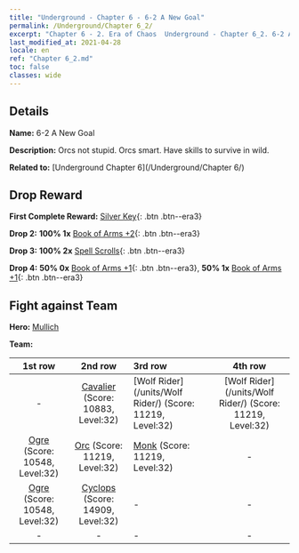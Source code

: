 ```yaml
---
title: "Underground - Chapter 6 - 6-2 A New Goal"
permalink: /Underground/Chapter 6_2/
excerpt: "Chapter 6 - 2. Era of Chaos  Underground - Chapter 6_2. 6-2 A New Goal"
last_modified_at: 2021-04-28
locale: en
ref: "Chapter 6_2.md"
toc: false
classes: wide
---
```


## Details

 **Name:** 6-2 A New Goal

 **Description:** Orcs not stupid. Orcs smart. Have skills to survive in wild.

 **Related to:** [Underground Chapter 6](/Underground/Chapter 6/)

## Drop Reward

 **First Complete Reward:** [Silver Key](/Items/con_693/){: .btn .btn--era3}

 **Drop 2:** **100% 1x** [Book of Arms +2](/Items/mat_32/){: .btn .btn--era3}

 **Drop 3:** **100% 2x** [Spell Scrolls](/Items/con_694/){: .btn .btn--era3}

 **Drop 4:** **50% 0x** [Book of Arms +1](/Items/mat_25/){: .btn .btn--era3}, **50% 1x** [Book of Arms +1](/Items/mat_25/){: .btn .btn--era3}


## Fight against Team
 **Hero:** [Mullich](/heroes/Mullich/)

 **Team:**


  | 1st row | 2nd row | 3rd row | 4th row |
  |:----:|:----:|:----|:----:|
  | - | [Cavalier](/units/Cavalier/) (Score: 10883, Level:32)  | [Wolf Rider](/units/Wolf Rider/) (Score: 11219, Level:32)  | [Wolf Rider](/units/Wolf Rider/) (Score: 11219, Level:32)  |
  | [Ogre](/units/Ogre/) (Score: 10548, Level:32)  | [Orc](/units/Orc/) (Score: 11219, Level:32)  | [Monk](/units/Monk/) (Score: 11219, Level:32)  | - |
  | [Ogre](/units/Ogre/) (Score: 10548, Level:32)  | [Cyclops](/units/Cyclops/) (Score: 14909, Level:32)  | - | - |
  | - | - | - | - |



